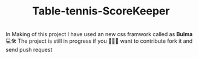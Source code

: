 
<div align="center">  <h1> Table-tennis-ScoreKeeper </h1> </div>
<br/>
In Making of this project I have used an new css framwork called as <strong>Bulma</strong> 💻🛠️ The project is still in progress if you 🤗🤗🤗 want to contribute fork it and send push request 
